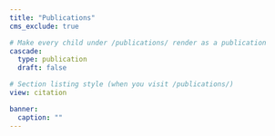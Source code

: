 ```yaml
---
title: "Publications"
cms_exclude: true

# Make every child under /publications/ render as a publication
cascade:
  type: publication
  draft: false

# Section listing style (when you visit /publications/)
view: citation

banner:
  caption: ""
---
```


